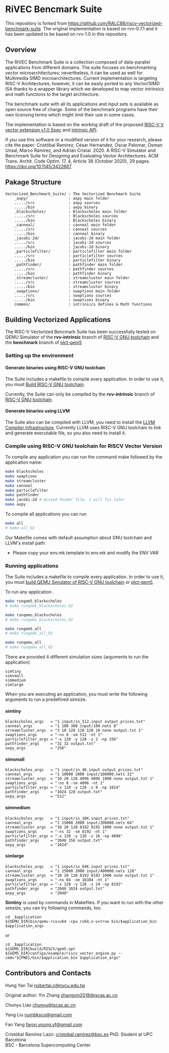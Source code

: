 # RiVEC Bencmark Suite

This repository is forked from https://github.com/RALC88/riscv-vectorized-benchmark-suite. The original implementation is based on rvv-0.7.1 and it has been updated to be based on rvv-1.0 in this repository.

## Overview

The RiVEC Benchmark Suite is a collection composed of data-parallel applications from different domains. The suite focuses on benchmarking vector microarchitectures; nevertheless, it can be used as well for Multimedia SIMD microarchitectures. Current implementation is targeting RISC-V Architectures; however, it can be easily ported to any Vector/SIMD ISA thanks to a wrapper library which we developed to map vector intrinsics and math functions to the target architecture.

The benchmark suite with all its applications and input sets is available as open source free of charge. Some of the benchmark programs have their own licensing terms which might limit their use in some cases.

The implementation is based on the working draft of the proposed [RISC-V V vector extension v1.0 Spec](https://github.com/riscv/riscv-v-spec) and [intrinsic API](https://github.com/riscv/rvv-intrinsic-doc).

If you use this software or a modified version of it for your research, please cite the paper:
Cristóbal Ramirez, César Hernandez, Oscar Palomar, Osman Unsal, Marco Ramírez, and Adrián Cristal. 2020. A RISC-V Simulator and Benchmark Suite for Designing and Evaluating Vector Architectures. ACM Trans. Archit. Code Optim. 17, 4, Article 38 (October 2020), 29 pages. https://doi.org/10.1145/3422667

## Pakage Structure

    Vectorized_Benchmark_Suite/ : The Vectorized Benchmark Suite
        _axpy/                  : axpy main folder
        ...../src               : axpy sources
        ...../bin               : axpy binary
        _blackscholes/          : Blackscholes main folder
        ...../src               : Blackscholes sources
        ...../bin               : Blackscholes binary
        _canneal/               : canneal main folder
        ...../src               : canneal sources
        ...../bin               : canneal binary
        _jacobi-2d/             : jacobi-2d main folder
        ...../src               : jacobi-2d sources
        ...../bin               : jacobi-2d binary
        _particlefilter/        : particlefilter main folder
        ...../src               : particlefilter sources
        ...../bin               : particlefilter binary
        _pathfinder/            : pathfinder main folder
        ...../src               : pathfinder sources
        ...../bin               : pathfinder binary
        _streamcluster/         : streamcluster main folder
        ...../src               : streamcluster sources
        ...../bin               : streamcluster binary
        _swaptions/             : swaptions main folder
        ...../src               : swaptions sources
        ...../bin               : swaptions binary
        common/                 : intrinsics defines & Math functions

## Building Vectorized Applications

The RISC-V Vectorized Bencmark Suite has been successfully tested on QEMU Simulator of the **rvv-intrinsic** branch of [RISC-V GNU toolchain](https://github.com/riscv-collab/riscv-gnu-toolchain) and the **benchmark** branch of [plct-gem5](https://github.com/plctlab/plct-gem5)

### Setting up the environment

#### Generate binaries using RISC-V GNU toolchain

The Suite includes a makefile to compile every application. In order to use it, you must [Build RISC-V GNU toolchain](./Build_RISCV_GNU_toolchain.md).

Currently, the Suite can only be compiled by the **rvv-intrinsic** branch of [RISC-V GNU toolchain](https://github.com/riscv-collab/riscv-gnu-toolchain).

#### Generate binaries using LLVM

The Suite also can be compiled with LLVM, you need to install the [LLVM Compiler Infrastructure](https://github.com/llvm/llvm-project). Currently LLVM uses RISC-V GNU toolchain to link and generate executable file, so you also need to install it.

### Compile using RISC-V GNU toolchain for RISCV Vector Version

To compile any application you can run the command make followed by the application name:

```bash
make blackscholes
make swaptions
make streamcluster
make canneal
make particlefilter
make pathfinder
make jacobi-2d # missed header file, I will fix later
make axpy
```


To compile all applications you can run

```bash
make all
# make all_O2
```

Our Makefile comes with default assumption about GNU toolchain and LLVM's install path:
- Please copy your env.mk.template to env.mk and modify the ENV VAR

### Running applications

The Suite includes a makefile to compile every application. In order to use it, you must [build QEMU Simulator of RISC-V GNU toolchain](./Build_RISCV_GNU_toolchain.md) or [plct-gem5](https://github.com/plctlab/plct-gem5).

To run any application .

```bash
make rungem5_blackscholes
# make rungem5_blackscholes_O2

make runqemu_blackscholes
# make runqemu_blackscholes_O2

make rungem5_all
# make rungem5_all_O2

make runqemu_all
# make runqemu_all_O2
```

There are provided 4 different simulation sizes (arguments to run the application).

```
simtiny 
simsmall
simmedium
simlarge
```

When you are executing an application, you must write the following arguments to run a predefined simsize.

#### simtiny

```
blackscholes_args   = "1 input/in_512.input output_prices.txt"
canneal_args        = "1 100 300 input/100.nets 8"
streamcluster_args  = "3 10 128 128 128 10 none output.txt 1"
swaptions_args      = "-ns 8 -sm 512 -nt 1"
particlefilter_args = "-x 128 -y 128 -z 2 -np 256"
pathfinder_args     = "32 32 output.txt"
axpy_args           = "256"
```

#### simsmall

```
blackscholes_args   = "1 input/in_4K.input output_prices.txt"
canneal_args        = "1 10000 2000 input/100000.nets 32"
streamcluster_args  = "10 20 128 4096 4096 1000 none output.txt 1"
swaptions_args      = "-ns 8 -sm 4096 -nt 1"
particlefilter_args = "-x 128 -y 128 -z 8 -np 1024"
pathfinder_args     = "1024 128 output.txt"
axpy_args           = "512"
```

#### simmedium

```
blackscholes_args   = "1 input/in_16K.input prices.txt"
canneal_args        = "1 15000 2000 input/200000.nets 64"
streamcluster_args  = "10 20 128 8192 8192 1000 none output.txt 1"
swaptions_args      = "-ns 32 -sm 8192 -nt 1"
particlefilter_args = "-x 128 -y 128 -z 16 -np 4096"
pathfinder_args     = "2048 256 output.txt"
axpy_args           = "1024"
```

#### simlarge

```
blackscholes_args   = "1 input/in_64K.input prices.txt"
canneal_args        = "1 15000 2000 input/400000.nets 128"
streamcluster_args  = "10 20 128 8192 8192 1000 none output.txt 1"
swaptions_args      = "-ns 64 -sm 16384 -nt 1"
particlefilter_args = "-x 128 -y 128 -z 24 -np 8192"
pathfinder_args     = "2048 1024 output.txt"
axpy_args           = "2048"
```

**Simtiny** is used by commands in Makefiles. If you want to run with the other simsize, you can try following commands, too.

```
cd _$application
${QEMU_DIR}bin/qemu-riscv64 -cpu rv64,x-v=true bin/$application_bin $application_args
```

or

```
cd _$application
${GEM5_DIR}build/RISCV/gem5.opt ${GEM5_DIR}configs/example/riscv_vector_engine.py --cmd="${PWD}/bin/$application_bin $application_args"
```

## Contributors and Contacts
Hung Yan Tai nobertai.c@nycu.edu.tw

Original author:
Yin Zhang   zhangyin2018@iscas.ac.cn

Chunyu Liao chunyu@iscas.ac.cn

Yang Liu    numbksco@gmail.com

Fan Yang faron.young.yf@gmail.com


Cristóbal Ramírez Lazo: cristobal.ramirez@bsc.es
PhD. Student at UPC Barcelona   
BSC - Barcelona Supercomputing Center
